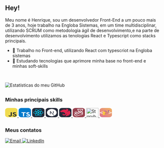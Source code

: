## Hey!

Meu nome é Henrique, sou um desenvolvedor Front-End a um pouco mais de 3 anos, hoje trabalho na Engloba Sistemas, em um time multidisciplinar, utilizando SCRUM como metodologia ágil de desenvolvimento,e na parte de desenvolvimento utilizamos as tenologias React e Typescript como stacks principais.

- 🔭 Trabalho no Front-end, utilizando React com typescriot na Engloba sistemas
- 🌱 Estudando tecnologias que aprimore minha base no front-end e minhas soft-skills

<br/>

 ![Estatísticas do meu GitHub](https://github-readme-stats.vercel.app/api?username=Henrique0498&show_icons=true&theme=github_dark)

##
### Minhas principais skills
<div>
  <a href="https://developer.mozilla.org/pt-BR/docs/Web/JavaScript" target="_blank" rel="noopener noreferrer">
    <img height="30" width="40" src="https://github.com/tandpfun/skill-icons/blob/main/icons/JavaScript.svg" title="Javascript" />
  </a>
  <a href="https://www.typescriptlang.org/pt/" target="_blank" rel="noopener noreferrer">
    <img height="30" width="40" src="https://github.com/tandpfun/skill-icons/blob/main/icons/TypeScript.svg" title="Typescript" />
  </a>
  <a href="https://pt-br.reactjs.org/" target="_blank" rel="noopener noreferrer">
    <img height="30" width="40" src="https://github.com/tandpfun/skill-icons/blob/main/icons/React-Dark.svg" title="React" />
  </a>
  <a href="https://nextjs.org/" target="_blank" rel="noopener noreferrer">
    <img height="30" width="40" src="https://github.com/tandpfun/skill-icons/blob/main/icons/NextJS-Dark.svg" title="NextJS" />
  </a>
  <a href="https://docs.nestjs.com/" target="_blank" rel="noopener noreferrer">
    <img height="30" width="40" src="https://github.com/tandpfun/skill-icons/blob/main/icons/NestJS-Dark.svg" title="NestJS" />
  </a>
  <a href="https://jestjs.io/pt-BR/" target="_blank" rel="noopener noreferrer">
    <img height="30" width="40" src="https://github.com/tandpfun/skill-icons/blob/main/icons/Jest.svg" title="Jest" />
  </a>
  <a href="https://storybook.js.org/docs/react/why-storybook" target="_blank" rel="noopener noreferrer">
    <img height="30" width="40" src="https://cdn.jsdelivr.net/gh/devicons/devicon/icons/storybook/storybook-original.svg" title="Storybook" />
  </a>
  <a href="https://styled-components.com/" target="_blank" rel="noopener noreferrer">
    <img height="30" width="40" src="https://github.com/tandpfun/skill-icons/blob/main/icons/StyledComponents.svg" title="styled-components" />
  </a>
</div>

##
### Meus contatos
<div> 
  <a href="mailto:h.lopes.silva2015@gmail.com"><img src="https://img.shields.io/badge/-Gmail-%23333?style=for-the-badge&logo=gmail&logoColor=white" target="_blank" title="Email" />
  <a href="https://www.linkedin.com/in/henrique-ls/" target="_blank"><img src="https://img.shields.io/badge/-LinkedIn-%230077B5?style=for-the-badge&logo=linkedin&logoColor=white" target="_blank" title="LinkedIn"/> 
  
</div>
